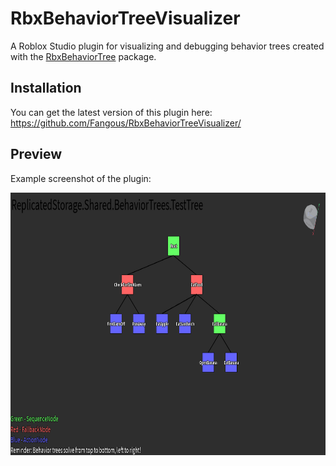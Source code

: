 # RbxBehaviorTreeVisualizer

A Roblox Studio plugin for visualizing and debugging behavior trees created with the [RbxBehaviorTree](https://github.com/Fangous/RbxBehaviorTree/) package.

## Installation

You can get the latest version of this plugin here: https://github.com/Fangous/RbxBehaviorTreeVisualizer/

## Preview

Example screenshot of the plugin:
<div align="center">
    <a href="https://github.com/Fangous/RbxBehaviorTreeVisualizer/"><img src="images/pluginPreview.png" alt="Plugin Link" height="420" /></a>
</div>
